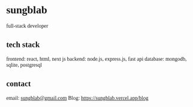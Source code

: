 <div style="font-family: serif;">

# sungblab

full-stack developer

## tech stack

frontend: react, html, next js
backend: node.js, express.js, fast api
database: mongodb, sqlite, postgresql

## contact

email: sungblab@gmail.com
Blog: https://sungblab.vercel.app/blog

</div>

